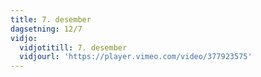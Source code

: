 ```yaml
---
title: 7. desember
dagsetning: 12/7
vidjo:
  vidjotitill: 7. desember
  vidjourl: 'https://player.vimeo.com/video/377923575'
---
```


